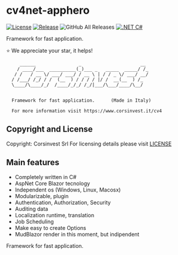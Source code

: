 # cv4net-apphero

[![License](https://img.shields.io/github/license/Corsinvest/cv4net-apphero.svg)](LICENSE.md) [![Release](https://img.shields.io/github/release/Corsinvest/cv4net-apphero.svg)](https://github.com/Corsinvest/cv4net-apphero/releases/latest) ![GitHub All Releases](https://img.shields.io/github/downloads/Corsinvest/cv4net-apphero/total.svg)
[![.NET C#](https://img.shields.io/badge/.NET-C%23-blue)](https://docs.microsoft.com/en-us/dotnet/csharp/)

Framework for fast application.

:star:  We appreciate your star, it helps!

```text
     ______                _                      __
    / ____/___  __________(_)___ _   _____  _____/ /_
   / /   / __ \/ ___/ ___/ / __ \ | / / _ \/ ___/ __/
  / /___/ /_/ / /  (__  ) / / / / |/ /  __(__  ) /_
  \____/\____/_/  /____/_/_/ /_/|___/\___/____/\__/


  Framework for fast application.      (Made in Italy)

  For more information visit https://www.corsinvest.it/cv4
```

## Copyright and License

Copyright: Corsinvest Srl
For licensing details please visit [LICENSE](LICENSE)

## Main features

* Completely written in C#
* AspNet Core Blazor tecnology
* Independent os (Windows, Linux, Macosx)
* Modularizable, plugin
* Authentication, Authorization, Security
* Auditing data
* Localization runtime, translation
* Job Scheduling
* Make easy to create Options
* MudBlazor render in this moment, but indipendent

Framework for fast application.